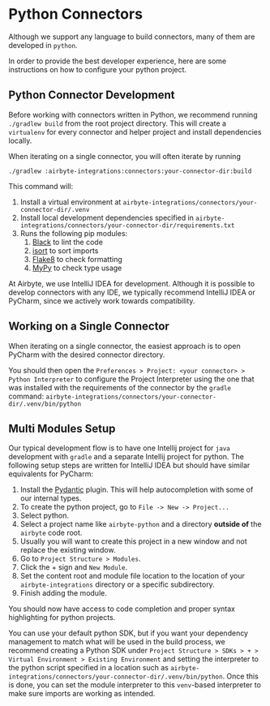 # Python Connectors

Although we support any language to build connectors, many of them are developed in `python`.

In order to provide the best developer experience, here are some instructions on how to configure your python project.

## Python Connector Development

Before working with connectors written in Python, we recommend running `./gradlew build` from the root project directory. This will create a `virtualenv` for every connector and helper project and install dependencies locally.

When iterating on a single connector, you will often iterate by running

```text
./gradlew :airbyte-integrations:connectors:your-connector-dir:build
```

This command will:

1. Install a virtual environment at `airbyte-integrations/connectors/your-connector-dir/.venv`
2. Install local development dependencies specified in `airbyte-integrations/connectors/your-connector-dir/requirements.txt`
3. Runs the following pip modules:
   1. [Black](https://pypi.org/project/black/) to lint the code
   2. [isort](https://pypi.org/project/isort/) to sort imports
   3. [Flake8](https://pypi.org/project/flake8/) to check formatting
   4. [MyPy](https://pypi.org/project/mypy/) to check type usage

At Airbyte, we use IntelliJ IDEA for development. Although it is possible to develop connectors with any IDE, we typically recommend IntelliJ IDEA or PyCharm, since we actively work towards compatibility.

## Working on a Single Connector

When iterating on a single connector, the easiest approach is to open PyCharm with the desired connector directory.

You should then open the `Preferences > Project: <your connector> > Python Interpreter` to configure the Project Interpreter using the one that was installed with the requirements of the connector by the `gradle` command: `airbyte-integrations/connectors/your-connector-dir/.venv/bin/python`

## Multi Modules Setup

Our typical development flow is to have one Intellij project for `java` development with `gradle` and a separate Intellij project for python. The following setup steps are written for IntelliJ IDEA but should have similar equivalents for PyCharm:

1. Install the [Pydantic](https://plugins.jetbrains.com/plugin/12861-pydantic) plugin. This will help autocompletion with some of our internal types.
2. To create the python project, go to `File -> New -> Project...`
3. Select python.
4. Select a project name like `airbyte-python` and a directory **outside of** the `airbyte` code root.
5. Usually you will want to create this project in a new window and not replace the existing window.
6. Go to `Project Structure > Modules`.
7. Click the + sign and `New Module`.
8. Set the content root and module file location to the location of your `airbyte-integrations` directory or a specific subdirectory.
9. Finish adding the module.

You should now have access to code completion and proper syntax highlighting for python projects.

You can use your default python SDK, but if you want your dependency management to match what will be used in the build process, we recommend creating a Python SDK under `Project Structure > SDKs > + > Virtual Environment > Existing Environment` and setting the interpreter to the python script specified in a location such as `airbyte-integrations/connectors/your-connector-dir/.venv/bin/python`. Once this is done, you can set the module interpreter to this `venv`-based interpreter to make sure imports are working as intended.

